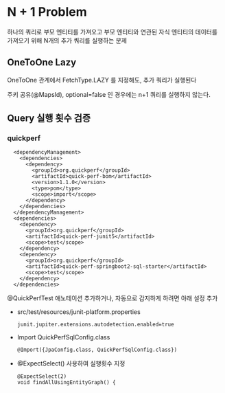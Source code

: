 # N + 1 Problem
하나의 쿼리로 부모 엔티티를 가져오고 부모 엔티티와 연관된 자식 엔티티의 데이터를 가져오기 위해 N개의 추가 쿼리를 실행하는 문제

## OneToOne Lazy
OneToOne 관계에서 FetchType.LAZY 를 지정해도, 추가 쿼리가 실행된다

주키 공유(@MapsId), optional=false 인 경우에는 n+1 쿼리를 실행하지 않는다.



## Query 실행 횟수 검증

### quickperf
```
  <dependencyManagement>
    <dependencies>
      <dependency>
        <groupId>org.quickperf</groupId>
        <artifactId>quick-perf-bom</artifactId>
        <version>1.1.0</version>
        <type>pom</type>
        <scope>import</scope>
      </dependency>
    </dependencies>
  </dependencyManagement>
  <dependencies>
    <dependency>
      <groupId>org.quickperf</groupId>
      <artifactId>quick-perf-junit5</artifactId>
      <scope>test</scope>
    </dependency>
    <dependency>
      <groupId>org.quickperf</groupId>
      <artifactId>quick-perf-springboot2-sql-starter</artifactId>
      <scope>test</scope>
    </dependency>
  </dependencies>
```

@QuickPerfTest 애노테이션 추가하거나, 자동으로 감지하게 하려면 아래 설정 추가  
- src/test/resources/junit-platform.properties
    ```
    junit.jupiter.extensions.autodetection.enabled=true
    ```

- Import QuickPerfSqlConfig.class
    ```
    @Import({JpaConfig.class, QuickPerfSqlConfig.class})
    ```

- @ExpectSelect() 사용하여 실행횟수 지정
    ```
    @ExpectSelect(2)
    void findAllUsingEntityGraph() {
    ```





